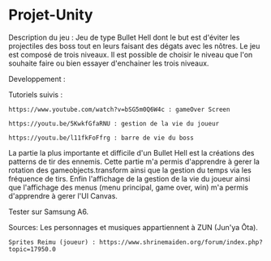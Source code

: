 # Projet-Unity

Description du jeu :
	Jeu de type Bullet Hell dont le but est d'éviter les projectiles des boss tout en leurs faisant des dégats avec les nôtres.
	Le jeu est composé de trois niveaux. Il est possible de choisir le niveau que l'on souhaite faire ou bien essayer d'enchainer les trois niveaux.
	
Developpement :

Tutoriels suivis : 

	https://www.youtube.com/watch?v=bSG5m0Q6W4c : gameOver Screen
	
	https://youtu.be/5KwkfGfaRNU : gestion de la vie du joueur
	
	https://youtu.be/l11fkFoFfrg : barre de vie du boss

La partie la plus importante et difficile d'un Bullet Hell est la créations des patterns de tir des ennemis. 
Cette partie m'a permis d'apprendre à gerer la rotation des gameobjects.transform ainsi que la gestion du temps via les fréquence de tirs.
Enfin l'affichage de la gestion de la vie du joueur ainsi que l'affichage des menus (menu principal, game over, win) m'a permis d'apprendre à gerer l'UI Canvas.
	
Tester sur Samsung A6.

Sources:
	Les personnages et musiques appartiennent à ZUN (Jun'ya Ōta).
	
	Sprites Reimu (joueur) : https://www.shrinemaiden.org/forum/index.php?topic=17950.0
